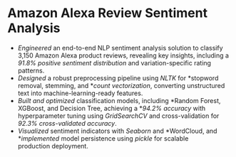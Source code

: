 # Amazon Alexa Review Sentiment Analysis 
- *Engineered* an end-to-end NLP sentiment analysis solution to classify 3,150 Amazon Alexa product reviews, revealing key insights, including a *91.8% positive sentiment distribution* and variation-specific rating patterns.  
- *Designed* a robust preprocessing pipeline using *NLTK* for *stopword removal, stemming, and **count vectorization*, converting unstructured text into machine-learning-ready features.  
- *Built and optimized* classification models, including *Random Forest, XGBoost, and Decision Tree, achieving a **94.2% accuracy* with hyperparameter tuning using *GridSearchCV* and cross-validation for *92.3% cross-validated accuracy*.  
- *Visualized* sentiment indicators with *Seaborn* and *WordCloud, and **implemented* model persistence using *pickle* for scalable production deployment.
